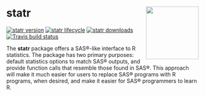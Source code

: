 # statr <img src="" align="right" height="138" />

<!-- badges: start -->

[![statr version](https://www.r-pkg.org/badges/version/statr)](https://cran.r-project.org/package=statr)
[![statr lifecycle](https://img.shields.io/badge/lifecycle-stable-blue.svg)](https://cran.r-project.org/package=statr)
[![statr downloads](https://cranlogs.r-pkg.org/badges/grand-total/statr)](https://cran.r-project.org/package=statr)
[![Travis build status](https://travis-ci.com/kmkramer72/statr.svg?branch=master)](https://travis-ci.com/kmkramer72/statr)

<!-- badges: end -->

  The **statr** package offers a SAS®-like interface to R statistics.
The package has two primary purposes: default statistics options to match
SAS® outputs, and provide function calls that resemble those found in SAS®.
This approach will make it much easier for users to replace SAS® programs 
with R programs, when desired, and make it easier for SAS® programmers
to learn R.
